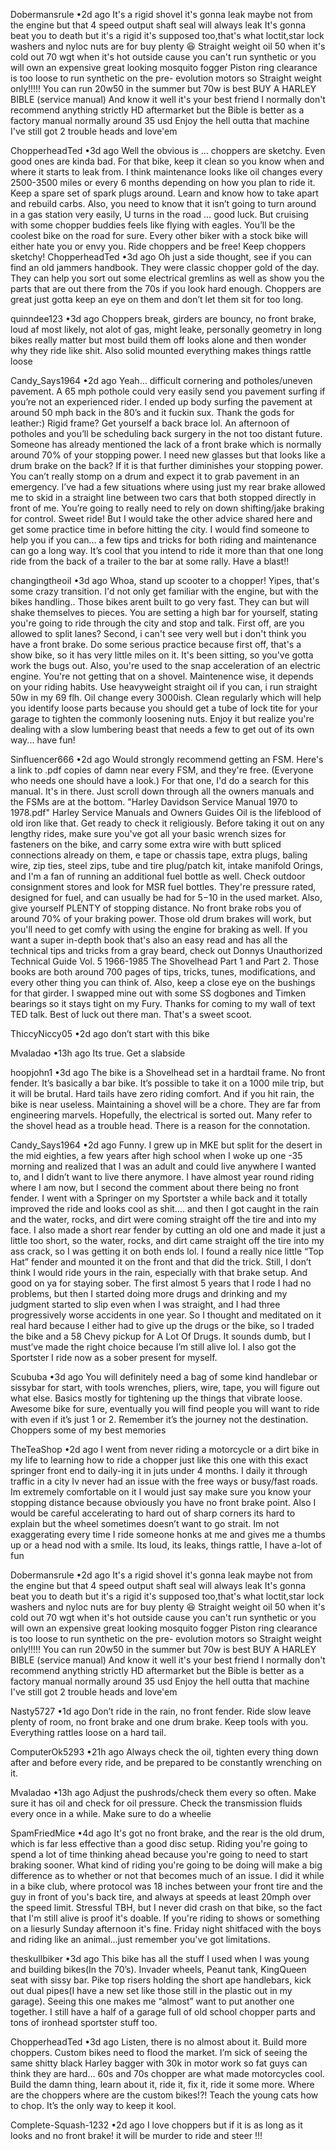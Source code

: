 Dobermansrule
•2d ago
It's a rigid shovel it's gonna leak maybe not from the engine but that 4 speed output shaft seal will always leak It's gonna beat you to death but it's a rigid it's supposed too,that's what loctit,star lock washers and nyloc nuts are for buy plenty 😆 Straight weight oil 50 when it's cold out 70 wgt when it's hot outside cause you can't run synthetic or you will own an expensive great looking mosquito fogger Piston ring clearance is too loose to run synthetic on the pre- evolution motors so Straight weight only!!!!! You can run 20w50 in the summer but 70w is best BUY A HARLEY BIBLE (service manual) And know it well it's your best friend I normally don't recommend anything strictly HD aftermarket but the Bible is better as a factory manual normally around 35 usd Enjoy the hell outta that machine I've still got 2 trouble heads and love'em


ChopperheadTed
•3d ago
Well the obvious is … choppers are sketchy. Even good ones are kinda bad. For that bike, keep it clean so you know when and where it starts to leak from. I think maintenance looks like oil changes every 2500-3500 miles or every 6 months depending on how you plan to ride it. Keep a spare set of spark plugs around. Learn and know how to take apart and rebuild carbs. Also, you need to know that it isn’t going to turn around in a gas station very easily, U turns in the road … good luck. But cruising with some chopper buddies feels like flying with eagles. You’ll be the coolest bike on the road for sure. Every other biker with a stock bike will either hate you or envy you. Ride choppers and be free! Keep choppers sketchy!
ChopperheadTed
•3d ago
Oh just a side thought, see if you can find an old jammers handbook. They were classic chopper gold of the day. They can help you sort out some electrical gremlins as well as show you the parts that are out there from the 70s if you look hard enough. Choppers are great just gotta keep an eye on them and don’t let them sit for too long.


quinndee123
•3d ago
Choppers break, girders are bouncy, no front brake, loud af most likely, not alot of gas, might leake, personally geometry in long bikes really matter but most build them off looks alone and then wonder why they ride like shit. Also solid mounted everything makes things rattle loose


Candy_Says1964
•2d ago
Yeah… difficult cornering and potholes/uneven pavement. A 65 mph pothole could very easily send you pavement surfing if you’re not an experienced rider. I ended up body surfing the pavement at around 50 mph back in the 80’s and it fuckin sux. Thank the gods for leather:)
Rigid frame? Get yourself a back brace lol. An afternoon of potholes and you’ll be scheduling back surgery in the not too distant future.
Someone has already mentioned the lack of a front brake which is normally around 70% of your stopping power. I need new glasses but that looks like a drum brake on the back? If it is that further diminishes your stopping power. You can’t really stomp on a drum and expect it to grab pavement in an emergency. I’ve had a few situations where using just my rear brake allowed me to skid in a straight line between two cars that both stopped directly in front of me. You’re going to really need to rely on down shifting/jake braking for control.
Sweet ride! But I would take the other advice shared here and get some practice time in before hitting the city. I would find someone to help you if you can… a few tips and tricks for both riding and maintenance can go a long way.
It’s cool that you intend to ride it more than that one long ride from the back of a trailer to the bar at some rally. Have a blast!!

changingtheoil
•3d ago
Whoa, stand up scooter to a chopper! Yipes, that's some crazy transition. I'd not only get familiar with the engine, but with the bikes handling.. Those bikes arent built to go very fast. They can but will shake themselves to pieces. You are setting a high bar for yourself, stating you're going to ride through the city and stop and talk. First off, are you allowed to split lanes? Second, i can't see very well but i don't think you have a front brake. Do some serious practice because first off, that's a show bike, so it has very little miles on it. It's been sitting, so you've gotta work the bugs out. Also, you're used to the snap acceleration of an electric engine. You're not getting that on a shovel. Maintenence wise, it depends on your riding habits. Use heavyweight straight oil if you can, i run straight 50w in my 69 flh. Oil change every 3000ish. Clean regularly which will help you identify loose parts because you should get a tube of lock tite for your garage to tighten the commonly loosening nuts. Enjoy it but realize you're dealing with a slow lumbering beast that needs a few to get out of its own way... have fun!



Sinfluencer666
•2d ago
Would strongly recommend getting an FSM. Here's a link to .pdf copies of damn near every FSM, and they're free. (Everyone who needs one should have a look.)
For that one, I'd do a search for this manual. It's in there. Just scroll down through all the owners manuals and the FSMs are at the bottom.
"Harley Davidson Service Manual 1970 to 1978.pdf"
Harley Service Manuals and Owners Guides
Oil is the lifeblood of old iron like that. Get ready to check it religiously. Before taking it out on any lengthy rides, make sure you've got all your basic wrench sizes for fasteners on the bike, and carry some extra wire with butt spliced connections already on them, e tape or chassis tape, extra plugs, baling wire, zip ties, steel zips, tube and tire plug/patch kit, intake manifold Orings, and I'm a fan of running an additional fuel bottle as well.
Check outdoor consignment stores and look for MSR fuel bottles. They're pressure rated, designed for fuel, and can usually be had for $5-$10 in the used market.
Also, give yourself PLENTY of stopping distance. No front brake robs you of around 70% of your braking power. Those old drum brakes will work, but you'll need to get comfy with using the engine for braking as well.
If you want a super in-depth book that's also an easy read and has all the technical tips and tricks from a gray beard, check out Donnys Unauthorized Technical Guide Vol. 5 1966-1985 The Shovelhead Part 1 and Part 2.
Those books are both around 700 pages of tips, tricks, tunes, modifications, and every other thing you can think of.
Also, keep a close eye on the bushings for that girder. I swapped mine out with some SS dogbones and Timken bearings so it stays tight on my Fury.
Thanks for coming to my wall of text TED talk. Best of luck out there man. That's a sweet scoot.


ThiccyNiccy05
•2d ago
don’t start with this bike

Mvaladao
•13h ago
Its true. Get a slabside

hoopjohn1
•3d ago
The bike is a Shovelhead set in a hardtail frame. No front fender. It’s basically a bar bike. It’s possible to take it on a 1000 mile trip, but it will be brutal. Hard tails have zero riding comfort. And if you hit rain, the bike is near useless.
Maintaining a shovel will be a chore. They are far from engineering marvels. Hopefully, the electrical is sorted out. Many refer to the shovel head as a trouble head. There is a reason for the connotation.


Candy_Says1964
•2d ago
Funny. I grew up in MKE but split for the desert in the mid eighties, a few years after high school when I woke up one -35 morning and realized that I was an adult and could live anywhere I wanted to, and I didn’t want to live there anymore. I have almost year round riding where I am now, but I second the comment about there being no front fender. I went with a Springer on my Sportster a while back and it totally improved the ride and looks cool as shit…. and then I got caught in the rain and the water, rocks, and dirt were coming straight off the tire and into my face. I also made a short rear fender by cutting an old one and made it just a little too short, so the water, rocks, and dirt came straight off the tire into my ass crack, so I was getting it on both ends lol. I found a really nice little “Top Hat” fender and mounted it on the front and that did the trick. Still, I don’t think I would ride yours in the rain, especially with that brake setup.
And good on ya for staying sober. The first almost 5 years that I rode I had no problems, but then I started doing more drugs and drinking and my judgment started to slip even when I was straight, and I had three progressively worse accidents in one year. So I thought and meditated on it real hard because I either had to give up the drugs or the bike, so I traded the bike and a 58 Chevy pickup for A Lot Of Drugs. It sounds dumb, but I must’ve made the right choice because I’m still alive lol. I also got the Sportster I ride now as a sober present for myself.

Scububa
•3d ago
You will definitely need a bag of some kind handlebar or sissybar for start, with tools wrenches, pliers, wire, tape, you will figure out what else. Basics mostly for tightening up the things that vibrate loose. Awesome bike for sure, eventually you will find people you will want to ride with even if it’s just 1 or 2. Remember it’s the journey not the destination. Choppers some of my best memories


TheTeaShop
•2d ago
I went from never riding a motorcycle or a dirt bike in my life to learning how to ride a chopper just like this one with this exact springer front end to daily-ing it in juts under 4 months. I daily it through traffic in a city Iv never had an issue with the free ways or busy/fast roads. Im extremely comfortable on it I would just say make sure you know your stopping distance because obviously you have no front brake point. Also I would be careful accelerating to hard out of sharp corners its hard to explain but the wheel sometimes doesn’t want to go strait. Im not exaggerating every time I ride someone honks at me and gives me a thumbs up or a head nod with a smile. Its loud, its leaks, things rattle, I have a-lot of fun


Dobermansrule
•2d ago
It's a rigid shovel it's gonna leak maybe not from the engine but that 4 speed output shaft seal will always leak It's gonna beat you to death but it's a rigid it's supposed too,that's what loctit,star lock washers and nyloc nuts are for buy plenty 😆 Straight weight oil 50 when it's cold out 70 wgt when it's hot outside cause you can't run synthetic or you will own an expensive great looking mosquito fogger Piston ring clearance is too loose to run synthetic on the pre- evolution motors so Straight weight only!!!!! You can run 20w50 in the summer but 70w is best BUY A HARLEY BIBLE (service manual) And know it well it's your best friend I normally don't recommend anything strictly HD aftermarket but the Bible is better as a factory manual normally around 35 usd Enjoy the hell outta that machine I've still got 2 trouble heads and love'em




Nasty5727
•1d ago
Don’t ride in the rain, no front fender. Ride slow leave plenty of room, no front brake and one drum brake. Keep tools with you. Everything rattles loose on a hard tail.


ComputerOk5293
•21h ago
Always check the oil, tighten every thing down after and before every ride, and be prepared to be constantly wrenching on it.

Mvaladao
•13h ago
Adjust the pushrods/check them every so often. Make sure it has oil and check for oil pressure. Check the transmission fluids every once in a while. Make sure to do a wheelie

SpamFriedMice
•4d ago
It's got no front brake, and the rear is the old drum, which is far less effective than a good disc setup.
Riding you're going to spend a lot of time thinking ahead because you're going to need to start braking sooner.
What kind of riding you're going to be doing will make a big difference as to whether or not that becomes much of an issue.
I did it while in a bike club, where protocol was 18 inches between your front tire and the guy in front of you's back tire, and always at speeds at least 20mph over the speed limit. Stressful TBH, but I never did crash on that bike, so the fact that I'm still alive is proof it's doable.
If you're riding to shows or something on a liesurly Sunday afternoon it's fine. Friday night shitfaced with the boys and riding like an animal...just remember you've got limitations.


theskullbiker
•3d ago
This bike has all the stuff I used when I was young and building bikes(In the 70’s). Invader wheels, Peanut tank, KingQueen seat with sissy bar. Pike top risers holding the short ape handlebars, kick out dual pipes(I have a new set like those still in the plastic out in my garage). Seeing this one makes me “almost” want to put another one together. I still have a half of a garage full of old school chopper parts and tons of ironhead sportster stuff too.


ChopperheadTed
•3d ago
Listen, there is no almost about it. Build more choppers. Custom bikes need to flood the market. I’m sick of seeing the same shitty black Harley bagger with 30k in motor work so fat guys can think they are hard… 60s and 70s chopper are what made motorcycles cool. Build the damn thing, learn about it, ride it, fix it, ride it some more. Where are the choppers where are the custom bikes!?! Teach the young cats how to chop. It’s the only way to keep it kool.


Complete-Squash-1232
•2d ago
I love choppers but if it is as long as it looks and no front brake! it will be murder to ride and steer !!!


